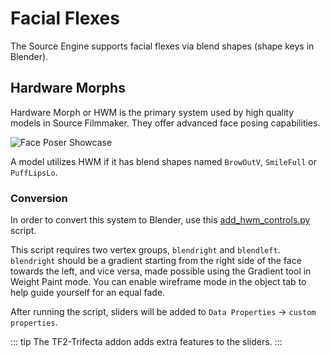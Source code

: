 # Facial Flexes

The Source Engine supports facial flexes via blend shapes (shape keys in Blender).

## Hardware Morphs

Hardware Morph or HWM is the primary system used by high quality models in Source Filmmaker. They offer advanced face posing capabilities.

![Face Poser Showcase](/faceposer.gif)

A model utilizes HWM if it has blend shapes named ``BrowOutV``, ``SmileFull`` or ``PuffLipsLo``.

### Conversion

In order to convert this system to Blender, use this [add_hwm_controls.py](https://github.com/hisprofile/blenderstuff/blob/main/Tools/HWM%20Scripts/add_HWM_controls.py) script.

This script requires two vertex groups, ``blendright`` and ``blendleft``. ``blendright`` should be a gradient starting from the right side of the face towards the left, and vice versa, made possible using the Gradient tool
in Weight Paint mode. You can enable wireframe mode in the object tab to help guide yourself for an equal fade.

After running the script, sliders will be added to ``Data Properties`` -> ``custom properties``.

::: tip
The TF2-Trifecta addon adds extra features to the sliders.
:::
